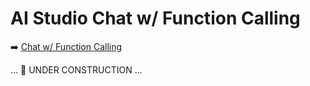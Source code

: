 # AI Studio Chat w/ Function Calling

➡️ [Chat w/ Function Calling](todo.md#chapter-16-ai-studio-chat-completions-w-function-calling)

... 🚧 UNDER CONSTRUCTION ...  

